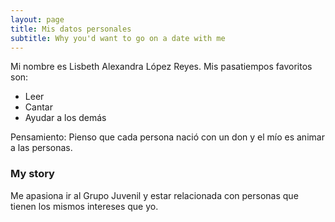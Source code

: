 ```yaml
---
layout: page
title: Mis datos personales
subtitle: Why you'd want to go on a date with me
---
```


Mi nombre es Lisbeth Alexandra López Reyes.
Mis pasatiempos favoritos son:

- Leer
- Cantar
- Ayudar a los demás

Pensamiento:
Pienso que cada persona nació con un don y el mío es animar a las personas.

### My story

Me apasiona ir al Grupo Juvenil y estar relacionada con personas que tienen los mismos intereses que yo.
